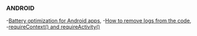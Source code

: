 ### ANDROID

-[Battery optimization for Android apps](https://blog.mindorks.com/battery-optimization-for-android-apps-f4ef6170ff70),
-[How to remove logs from the code](https://github.com/wajahatkarim3/Today-I-Learned/blob/master/android/logs-without-code.md),
-[requireContext() and requireActivity()](https://github.com/wajahatkarim3/Today-I-Learned/blob/master/android/req-act.md)
